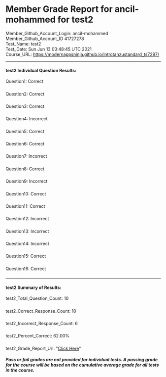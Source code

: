 # Member Grade Report for ancil-mohammed for test2  
   
Member_Github_Account_Login: ancil-mohammed  
Member_Github_Account_ID 41727278  
Test_Name: test2  
Test_Date: Sun Jun 13 03:48:45 UTC 2021  
Course_URL: https://modernappsninja.github.io/introtanzustandard_ts7297/  
   
---  
#### test2 Individual Question Results:  
Question1: Correct  
#####  
Question2: Correct  
#####  
Question3: Correct  
#####  
Question4: Incorrect  
#####  
Question5: Correct  
#####  
Question6: Correct  
#####  
Question7: Incorrect  
#####  
Question8: Correct  
#####  
Question9: Incorrect  
#####  
Question10: Correct  
#####  
Question11: Correct  
#####  
Question12: Incorrect  
#####  
Question13: Incorrect  
#####  
Question14: Incorrect  
#####  
Question15: Correct  
#####  
Question16: Correct  
#####  
---  
#### test2 Summary of Results:  
test2_Total_Question_Count: 10  
#####  
test2_Correct_Response_Count: 10  
#####  
test2_Incorrect_Response_Count: 6  
#####  
test2_Percent_Correct: 62.00%  
#####  
test2_Grade_Report_Url: "[Click Here](https://github.com/modernappsninjas/ancil-mohammed/blob/main/static/userdata/courses/introtanzustandard_ts7297/grade_report.pr141.test2.md)"
##### Pass or fail grades are not provided for individual tests. A passing grade for the course will be based on the cumulative average grade for all tests in the course.  
